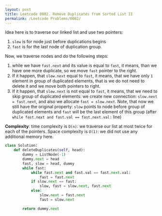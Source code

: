 ```yaml
---
layout: post
title: Leetcode 0082. Remove Duplicates from Sorted List II 
permalink: /Leetcode Problems/0082/
---
```


Idea here is to traverse our linked list and use two pointers:

1. `slow` is for node just before duplications begins
2. `fast` is for the last node of duplication group.

Now, we traverse nodes and do the following steps:
1. while we have `fast.next` and its value is equal to `fast`, it means, than we have one more duplicate, so we move `fast` pointer to the right.
2. If it happen, that `slow.next` equal to `fast`, it means, that we have only `1` element in group of duplicated elements, that is we do not need to delete it and we move both pointers to right.
3. If it happen, that `slow.next` is not equal to `fast`, it means, that we need to skip group of duplicated elements: we create new connection: `slow.next = fast.next`, and also we allocate `fast = slow.next`. Note, that now we still have the original property: `slow` points to node before group of duplicated elements and `fast` will be the last element of this group (after `while fast.next and fast.val == fast.next.val:` line)

**Complexity**: time complexity is `O(n)`: we traverse our list at most twice for each of the pointers. Space complexity is `O(1)`: we did not use any additional memory here.

```python
class Solution:
    def deleteDuplicates(self, head):
        dummy = ListNode(-1)
        dummy.next = head
        fast, slow = head, dummy
        while fast:
            while fast.next and fast.val == fast.next.val:
                fast = fast.next
            if slow.next == fast:
                slow, fast = slow.next, fast.next
            else:
                slow.next = fast.next
                fast = slow.next
                
        return dummy.next
```